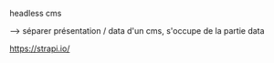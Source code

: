 headless cms

--> séparer présentation / data d'un cms, s'occupe de la partie data

https://strapi.io/